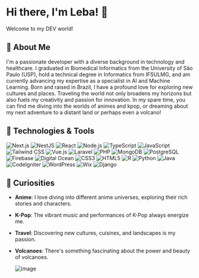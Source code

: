 # Hi there, I'm Leba! 👋

Welcome to my DEV world! 

## 🌈 About Me

I'm a passionate developer with a diverse background in technology and healthcare. I graduated in Biomedical Informatics from the University of São Paulo (USP), hold a technical degree in Informatics from IFSULMG, and am currently advancing my expertise as a specialist in AI and Machine Learning. Born and raised in Brazil, I have a profound love for exploring new cultures and places. Traveling the world not only broadens my horizons but also fuels my creativity and passion for innovation. In my spare time, you can find me diving into the worlds of animes and kpop, or dreaming about my next adventure to a distant land or perhaps even a volcano!


## 🚀 Technologies & Tools

![Next.js](https://img.shields.io/badge/-Next.js-000000?style=for-the-badge&logo=next.js)
![NestJS](https://img.shields.io/badge/-NestJS-ea2845?style=for-the-badge&logo=nestjs)
![React](https://img.shields.io/badge/-React-61DAFB?style=for-the-badge&logo=react)
![Node.js](https://img.shields.io/badge/-Node.js-43853d?style=for-the-badge&logo=node.js)
![TypeScript](https://img.shields.io/badge/-TypeScript-3178C6?style=for-the-badge&logo=typescript)
![JavaScript](https://img.shields.io/badge/-JavaScript-F7DF1E?style=for-the-badge&logo=javascript)
![Tailwind CSS](https://img.shields.io/badge/-Tailwind_CSS-38B2AC?style=for-the-badge&logo=tailwind-css)
![Vue.js](https://img.shields.io/badge/-Vue.js-4FC08D?style=for-the-badge&logo=vue.js)
![Laravel](https://img.shields.io/badge/-Laravel-FF2D20?style=for-the-badge&logo=laravel)
![PHP](https://img.shields.io/badge/-PHP-777BB4?style=for-the-badge&logo=php)
![MongoDB](https://img.shields.io/badge/-MongoDB-47A248?style=for-the-badge&logo=mongodb)
![PostgreSQL](https://img.shields.io/badge/-PostgreSQL-4169E1?style=for-the-badge&logo=postgresql)
![Firebase](https://img.shields.io/badge/-Firebase-FFCA28?style=for-the-badge&logo=firebase)
![Digital Ocean](https://img.shields.io/badge/-Digital_Ocean-0080FF?style=for-the-badge&logo=digitalocean)
![CSS3](https://img.shields.io/badge/-CSS3-1572B6?style=for-the-badge&logo=css3)
![HTML5](https://img.shields.io/badge/-HTML5-E34F26?style=for-the-badge&logo=html5)
![R](https://img.shields.io/badge/-R-276DC3?style=for-the-badge&logo=r)
![Python](https://img.shields.io/badge/-Python-3776AB?style=for-the-badge&logo=python)
![Java](https://img.shields.io/badge/-Java-007396?style=for-the-badge&logo=java)
![CodeIgniter](https://img.shields.io/badge/-CodeIgniter-EF4223?style=for-the-badge&logo=codeigniter)
![WordPress](https://img.shields.io/badge/-WordPress-21759B?style=for-the-badge&logo=wordpress)
![Wix](https://img.shields.io/badge/-Wix-000000?style=for-the-badge&logo=wix)
![Django](https://img.shields.io/badge/-Django-092E20?style=for-the-badge&logo=django)

## 🎉 Curiosities

- **Anime**: I love diving into different anime universes, exploring their rich stories and characters.
- **K-Pop**: The vibrant music and performances of K-Pop always energize me.
- **Travel**: Discovering new cultures, cuisines, and landscapes is my passion.
- **Volcanoes**: There's something fascinating about the power and beauty of volcanoes.

  ![image](https://github.com/theleba/theleba/assets/162320340/b1b3fd5c-7c34-4ace-a3a5-dfbdf76ba474)


